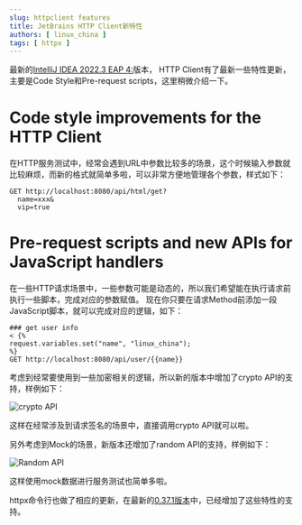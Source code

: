 ```yaml
---
slug: httpclient features
title: JetBrains HTTP Client新特性
authors: [ linux_china ]
tags: [ httpx ]
---
```


最新的[IntelliJ IDEA 2022.3 EAP 4:](https://blog.jetbrains.com/idea/2022/10/intellij-idea-2022-3-eap-4/#Code_style_improvements_for_the_HTTP_Client)版本，
HTTP Client有了最新一些特性更新，主要是Code Style和Pre-request scripts，这里稍微介绍一下。

# Code style improvements for the HTTP Client

在HTTP服务测试中，经常会遇到URL中参数比较多的场景，这个时候输入参数就比较麻烦，而新的格式就简单多啦，可以非常方便地管理各个参数，样式如下： 

```http request
GET http://localhost:8080/api/html/get?
  name=xxx&
  vip=true
```

# Pre-request scripts and new APIs for JavaScript handlers

在一些HTTP请求场景中，一些参数可能是动态的，所以我们希望能在执行请求前执行一些脚本，完成对应的参数赋值。
现在你只要在请求Method前添加一段JavaScript脚本，就可以完成对应的逻辑，如下：

```http request
### get user info
< {%
request.variables.set("name", "linux_china");
%}
GET http://localhost:8080/api/user/{{name}}
```

考虑到经常要使用到一些加密相关的逻辑，所以新的版本中增加了сrypto API的支持，样例如下： 

![сrypto API](https://blog.jetbrains.com/wp-content/uploads/2022/10/image-35.png)

这样在经常涉及到请求签名的场景中，直接调用сrypto API就可以啦。

另外考虑到Mock的场景，新版本还增加了random API的支持，样例如下：

![Random API](https://blog.jetbrains.com/wp-content/uploads/2022/10/image-36.png)

这样使用mock数据进行服务测试也简单多啦。

httpx命令行也做了相应的更新，在最新的[0.37.1版本](https://github.com/servicex-sh/httpx/releases/tag/v0.37.1)中，已经增加了这些特性的支持。
